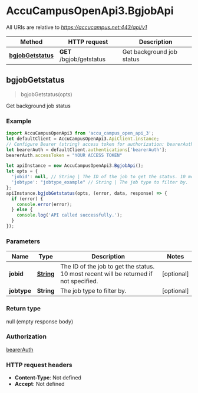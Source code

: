 # AccuCampusOpenApi3.BgjobApi

All URIs are relative to *https://accucampus.net:443/api/v1*

Method | HTTP request | Description
------------- | ------------- | -------------
[**bgjobGetstatus**](BgjobApi.md#bgjobGetstatus) | **GET** /bgjob/getstatus | Get background job status



## bgjobGetstatus

> bgjobGetstatus(opts)

Get background job status

### Example

```javascript
import AccuCampusOpenApi3 from 'accu_campus_open_api_3';
let defaultClient = AccuCampusOpenApi3.ApiClient.instance;
// Configure Bearer (string) access token for authorization: bearerAuth
let bearerAuth = defaultClient.authentications['bearerAuth'];
bearerAuth.accessToken = "YOUR ACCESS TOKEN"

let apiInstance = new AccuCampusOpenApi3.BgjobApi();
let opts = {
  'jobid': null, // String | The ID of the job to get the status. 10 most recent will be returned if not specified.
  'jobtype': "jobtype_example" // String | The job type to filter by.
};
apiInstance.bgjobGetstatus(opts, (error, data, response) => {
  if (error) {
    console.error(error);
  } else {
    console.log('API called successfully.');
  }
});
```

### Parameters


Name | Type | Description  | Notes
------------- | ------------- | ------------- | -------------
 **jobid** | [**String**](.md)| The ID of the job to get the status. 10 most recent will be returned if not specified. | [optional] 
 **jobtype** | **String**| The job type to filter by. | [optional] 

### Return type

null (empty response body)

### Authorization

[bearerAuth](../README.md#bearerAuth)

### HTTP request headers

- **Content-Type**: Not defined
- **Accept**: Not defined

